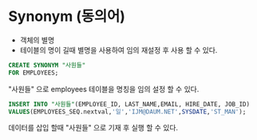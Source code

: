 # Synonym (동의어)
- 객체의 별명
- 테이블의 명이 길때 별명을 사용하여 임의 재설정 후 사용 할 수 있다.

```sql
CREATE SYNONYM "사원들"
FOR EMPLOYEES;
```
"사원들" 으로 employees 테이블을 명칭을 임의 설정 할 수 있다.

```sql
INSERT INTO "사원들"(EMPLOYEE_ID, LAST_NAME,EMAIL, HIRE_DATE, JOB_ID)
VALUES(EMPLOYEES_SEQ.nextval,'일','IJM@DAUM.NET',SYSDATE,'ST_MAN');
```
데이터를 삽입 할때 "사원들" 으로 기재 후 실행 할 수 있다.
